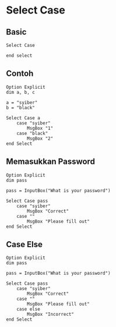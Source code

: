 # Select Case

## Basic

```vbs
Select Case

end select
```

## Contoh

```vbs
Option Explicit
dim a, b, c

a = "syiber"
b = "black"

Select Case a
    case "syiber"
        MsgBox "1"
    case "black"
        MsgBox "2"
end Select
```

## Memasukkan Password

```vbs
Option Explicit
dim pass

pass = InputBox("What is your password")

Select Case pass
    case "syiber"
        MsgBox "Correct"
    case ""
        MsgBox "Please fill out"
end Select
```

## Case Else

```vbs
Option Explicit
dim pass

pass = InputBox("What is your password")

Select Case pass
    case "syiber"
        MsgBox "Correct"
    case ""
        MsgBox "Please fill out"
    case else
        MsgBox "Incorrect"
end Select
```
